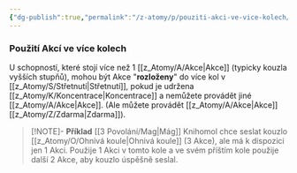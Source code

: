 ```yaml
---
{"dg-publish":true,"permalink":"/z-atomy/p/pouziti-akci-ve-vice-kolech/"}
---
```


### Použití Akcí ve více kolech
U schopností, které stojí více než 1 [[z_Atomy/A/Akce\|Akce]] (typicky kouzla vyšších stupňů), mohou být Akce "**rozloženy**" do více kol v [[z_Atomy/S/Střetnutí\|Střetnutí]], pokud je udržena [[z_Atomy/K/Koncentrace\|Koncentrace]] a nemůžete provádět jiné [[z_Atomy/A/Akce\|Akce]]. (Ale můžete provádět [[z_Atomy/A/Akce\|Akce]] [[z_Atomy/Z/Zdarma\|Zdarma]]).

>[!NOTE]- **Příklad**
> [[3 Povolání/Mag\|Mág]] Knihomol chce seslat kouzlo [[z_Atomy/O/Ohnivá koule\|Ohnivá koule]] (3 Akce), ale má k dispozici jen 1 Akci. Použije 1 Akci v tomto kole a ve svém příštím kole použije další 2 Akce, aby kouzlo úspěšně seslal.